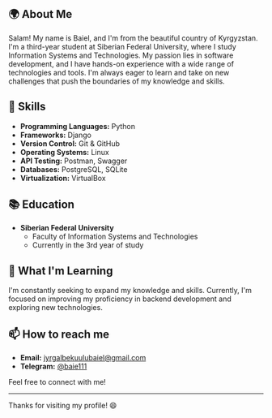 ## 🌍 About Me

Salam! My name is Baiel, and I'm from the beautiful country of Kyrgyzstan. I'm a third-year student at Siberian Federal University, where I study Information Systems and Technologies. My passion lies in software development, and I have hands-on experience with a wide range of technologies and tools. I'm always eager to learn and take on new challenges that push the boundaries of my knowledge and skills.

## 🔧 Skills

- **Programming Languages:** Python
- **Frameworks:** Django
- **Version Control:** Git & GitHub
- **Operating Systems:** Linux
- **API Testing:** Postman, Swagger
- **Databases:** PostgreSQL, SQLite
- **Virtualization:** VirtualBox

## 📚 Education

- **Siberian Federal University**
  - Faculty of Information Systems and Technologies
  - Currently in the 3rd year of study

## 🌱 What I'm Learning

I'm constantly seeking to expand my knowledge and skills. Currently, I'm focused on improving my proficiency in backend development and exploring new technologies.

## 📫 How to reach me

- **Email:** jyrgalbekuulubaiel@gmail.com
- **Telegram:** [@baie111](https://t.me/baie111)
  
Feel free to connect with me!

---

Thanks for visiting my profile! 😄
